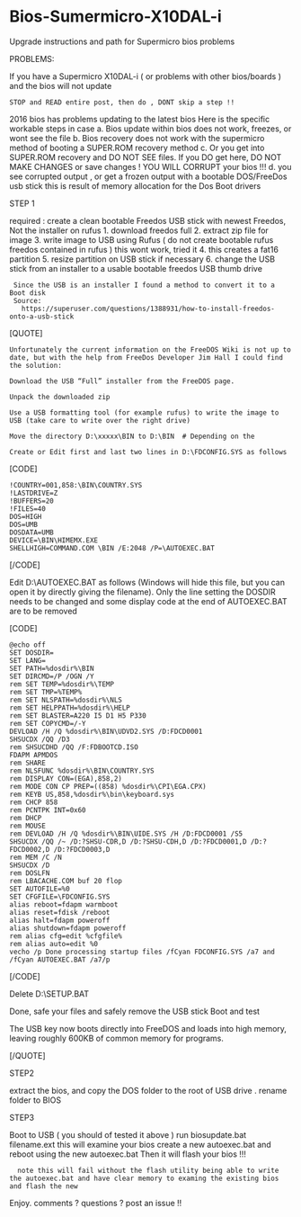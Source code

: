 # Bios-Sumermicro-X10DAL-i

Upgrade instructions and path for Supermicro bios problems 

PROBLEMS: 

If you have a Supermicro X10DAL-i ( or problems with other bios/boards ) 
    and the bios will not update 
    
    STOP and READ entire post, then do , DONT skip a step !!
    
 2016 bios has problems updating to the latest bios 
 Here is the specific workable steps in case 
   a. Bios update within bios does not work, freezes, or wont see the file
   b. Bios recovery does not work with the supermicro method of booting a SUPER.ROM recovery method
   c. Or you get into SUPER.ROM recovery and DO NOT SEE files. 
       If you DO get here, DO NOT MAKE CHANGES or save changes !
       YOU WILL CORRUPT your bios  !!! 
   d. you see corrupted output , or get a frozen output with a bootable DOS/FreeDos usb stick
       this is result of memory allocation for the Dos Boot drivers 
 
 STEP 1
 
 required :
     create a clean bootable Freedos USB stick with newest Freedos, Not the installer on rufus 
     1. download freedos full
     2. extract zip file for image
     3. write image to USB using Rufus ( do not create bootable rufus freedos contained in rufus )
                                           this wont work, tried it
     4. this creates a fat16 partition
     5. resize partition on USB stick if necessary
     6. change the USB stick from an installer to a usable bootable freedos USB thumb drive 
         
     Since the USB is an installer I found a method to convert it to a Boot disk
     Source:
       https://superuser.com/questions/1388931/how-to-install-freedos-onto-a-usb-stick  
       
[QUOTE]

    Unfortunately the current information on the FreeDOS Wiki is not up to date, but with the help from FreeDos Developer Jim Hall I could find the solution:
    
    Download the USB “Full” installer from the FreeDOS page.
    
    Unpack the downloaded zip
    
    Use a USB formatting tool (for example rufus) to write the image to USB (take care to write over the right drive)
    
    Move the directory D:\xxxxx\BIN to D:\BIN  # Depending on the 
    
    Create or Edit first and last two lines in D:\FDCONFIG.SYS as follows

[CODE]

    !COUNTRY=001,858:\BIN\COUNTRY.SYS
    !LASTDRIVE=Z
    !BUFFERS=20
    !FILES=40
    DOS=HIGH
    DOS=UMB
    DOSDATA=UMB
    DEVICE=\BIN\HIMEMX.EXE
    SHELLHIGH=COMMAND.COM \BIN /E:2048 /P=\AUTOEXEC.BAT

[/CODE]

Edit D:\AUTOEXEC.BAT as follows (Windows will hide this file, but you can open it by directly giving the filename). Only the line setting the DOSDIR needs to be changed and some display code at the end of AUTOEXEC.BAT are to be removed

[CODE]

    @echo off
    SET DOSDIR=
    SET LANG=
    SET PATH=%dosdir%\BIN
    SET DIRCMD=/P /OGN /Y
    rem SET TEMP=%dosdir%\TEMP
    rem SET TMP=%TEMP%
    rem SET NLSPATH=%dosdir%\NLS
    rem SET HELPPATH=%dosdir%\HELP
    rem SET BLASTER=A220 I5 D1 H5 P330
    rem SET COPYCMD=/-Y
    DEVLOAD /H /Q %dosdir%\BIN\UDVD2.SYS /D:FDCD0001
    SHSUCDX /QQ /D3
    rem SHSUCDHD /QQ /F:FDBOOTCD.ISO
    FDAPM APMDOS
    rem SHARE
    rem NLSFUNC %dosdir%\BIN\COUNTRY.SYS
    rem DISPLAY CON=(EGA),858,2)
    rem MODE CON CP PREP=((858) %dosdir%\CPI\EGA.CPX)
    rem KEYB US,858,%dosdir%\bin\keyboard.sys
    rem CHCP 858
    rem PCNTPK INT=0x60
    rem DHCP
    rem MOUSE
    rem DEVLOAD /H /Q %dosdir%\BIN\UIDE.SYS /H /D:FDCD0001 /S5
    SHSUCDX /QQ /~ /D:?SHSU-CDR,D /D:?SHSU-CDH,D /D:?FDCD0001,D /D:?FDCD0002,D /D:?FDCD0003,D
    rem MEM /C /N
    SHSUCDX /D
    rem DOSLFN
    rem LBACACHE.COM buf 20 flop
    SET AUTOFILE=%0
    SET CFGFILE=\FDCONFIG.SYS
    alias reboot=fdapm warmboot
    alias reset=fdisk /reboot
    alias halt=fdapm poweroff
    alias shutdown=fdapm poweroff
    rem alias cfg=edit %cfgfile%
    rem alias auto=edit %0
    vecho /p Done processing startup files /fCyan FDCONFIG.SYS /a7 and /fCyan AUTOEXEC.BAT /a7/p

[/CODE]

Delete D:\SETUP.BAT

Done, safe your files and safely remove the USB stick
Boot and test

The USB key now boots directly into FreeDOS and loads into high memory, leaving roughly 600KB of common memory for programs.

[/QUOTE]


STEP2
  
  extract the bios, and copy the DOS folder to the root of USB drive . 
  rename folder to BIOS
  
STEP3 
    
   Boot to USB ( you should of tested it above )
   run biosupdate.bat filename.ext
   this will examine your bios
   create a new autoexec.bat
   and reboot using the new autoexec.bat
   Then it will flash your bios !!!
   
      note this will fail without the flash utility being able to write the autoexec.bat and have clear memory to examing the existing bios and flash the new
      
Enjoy.
   comments ? questions ? post an issue !!
   
